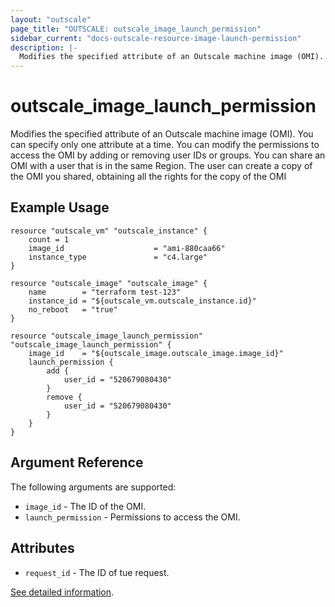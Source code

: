```yaml
---
layout: "outscale"
page_title: "OUTSCALE: outscale_image_launch_permission"
sidebar_current: "docs-outscale-resource-image-launch-permission"
description: |-
  Modifies the specified attribute of an Outscale machine image (OMI).
---
```


# outscale_image_launch_permission

Modifies the specified attribute of an Outscale machine image (OMI).
You can specify only one attribute at a time. You can modify the permissions to access the OMI by adding or removing user IDs or groups. You can share an OMI with a user that is in the same Region. The user can create a copy of the OMI you shared, obtaining all the rights for the copy of the OMI

## Example Usage

```hcl
resource "outscale_vm" "outscale_instance" {
    count = 1
    image_id                    = "ami-880caa66"
    instance_type               = "c4.large"
}

resource "outscale_image" "outscale_image" {
    name        = "terraform test-123"
    instance_id = "${outscale_vm.outscale_instance.id}"
    no_reboot   = "true"
}

resource "outscale_image_launch_permission" "outscale_image_launch_permission" {
    image_id    = "${outscale_image.outscale_image.image_id}"
    launch_permission {
        add {
            user_id = "520679080430"
        }
        remove {
            user_id = "520679080430"
        }
    }
}
```

## Argument Reference

The following arguments are supported:

* `image_id` - The ID of the OMI.
* `launch_permission` - Permissions to access the OMI.

## Attributes

* `request_id` - The ID of tue request.

[See detailed information](http://docs.outscale.com/api_fcu/operations/Action_ModifyImageAttribute_get.html#_api_fcu-action_modifyimageattribute_get).
